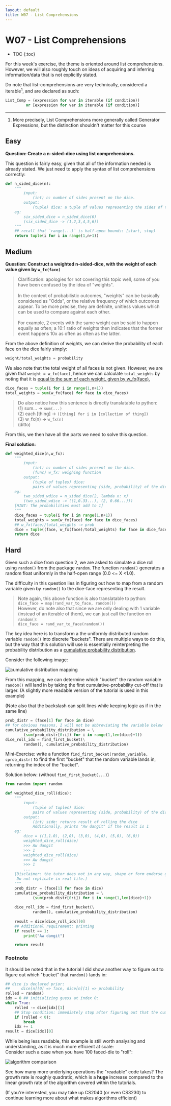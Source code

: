 ```yaml
---
layout: default
title: W07 - List Comprehensions
---
```

# W07 - List Comprehensions

* TOC
{:toc}

For this week's exercise, the theme is oriented around list comprehensions. However, we will also roughly touch on ideas of acquiring and inferring information/data that is not explicitly stated.

Do note that list-comprehensions are very technically, considered a iterable<sup>1</sup>, and are declared as such:

```python
List_Comp = (expression for var in iterable (if condition))
         or [expression for var in iterable (if condition)]
```

---

1. More precisely, List Comprehensions more generally called Generator Expressions, but the distinction shouldn't matter for this course

## Easy

**Question: Create a n-sided-dice using list comprehensions.**

This question is fairly easy, given that all of the information needed is already stated. We just need to apply the syntax of list comprehensions correctly:

```python
def n_sided_dice(n):
    """
        input: 
            (int) n: number of sides present on the dice.
        output:
            (tuple) dice: a tuple of values representing the sides of the dice.
    eg:
        six_sided_dice = n_sided_dice(6)
        (six_sided_dice -> (1,2,3,4,5,6))
    """
    ## recall that `range(...)` is half-open bounds: [start, stop)
    return tuple(i for i in range(1,n+1)) 
```

## Medium

**Question: Construct a weighted n-sided-dice, with the weight of each value given by `w_fx(face)`**

> Clarification: apologies for not covering this topic well, some of you have been confused by the idea of "weights".\
\
In the context of probabilistic outcomes, "weights" can be basically considered as "Odds", or the relative frequency of which outcomes appear. To be more precise, they are definite, unitless values which can be used to compare against each other.\
\
For example, 2 events with the same weight can be said to happen equally as often; a 10:1 ratio of weights then indicates that the former event happens 10x as often as often as the latter.

From the above definition of weights,  we can derive the probability of each face on the dice fairly simply:

```python
weight/total_weights = probability
```

We also note that the total weight of all faces is not given. However, we are given that `weight = w_fx(face)`, hence we can calculate `total_weights` by noting that it is <u>equal to the sum of each weight, given by w_fx(face).</u>

```python
dice_faces = tuple(i for i in range(1,n+1))
total_weights = sum(w_fx(face) for face in dice_faces) 
```

> Do also notice how this sentence is directly translatable to python:\
(1) sum... -> `sum(...)`\
(2) each [thing] -> `([thing] for i in [collection of thing])`\
(3) w_fx(n) -> `w_fx(n)`\
(ditto)

From this, we then have all the parts we need to solve this question.

**Final solution:**

```python
def weighted_dice(n,w_fx):
    """
        input: 
            (int) n: number of sides present on the dice.
            (func) w_fx: weighing function
        output:
            (tuple of tuples) dice: 
            pairs of values representing (side, probability) of the dice.
    eg:
        two_sided_wdice = n_sided_dice(2, lambda x: x)
        (two_sided_wdice -> ((1,0.33...), (2, 0.66...)))
    [HINT: The probabilities must add to 1]
    """
    dice_faces = tuple(i for i in range(1,n+1))
    total_weights = sum(w_fx(face) for face in dice_faces) 
    ## w_fx(face)/total_weights -> prob
    dice = tuple((face, w_fx(face)/total_weights) for face in dice_faces)
    return dice
```

## Hard

Given such a dice from question 2, we are asked to simulate a dice roll using `random()` from the package `random`. The function `random()` generates a random float uniformly in the half-open range (0.0 <= X <1.0).

The difficulty in this question lies in figuring out how to map from a random variable given by `random()` to the dice-face representing the result.

> Note again, this above function is also translatable to python:\
`dice_face = map(rand_var_to_face, random())`\
However, do note also that since we are only dealing with 1 variable (instead of an iterable of them), we can just call the function on `random()`:\
`dice_face = rand_var_to_face(random())`

The key idea here is to transform a the uniformly distributed random variable `random()` into discrete "buckets". There are multiple ways to do this, but the way that this solution will use is essentially reinterpreting the probability distribution as a [cumulative probability distribution](https://en.wikipedia.org/wiki/Cumulative_distribution_function).

Consider the following image:

![cumulative distribution mapping](image.png)

From this mapping, we can determine which "bucket" the random variable `random()` will land in by taking the first cumulative-probability cut-off that is larger. (A slightly more readable version of the tutorial is used in this example)

(Note also that the backslash can split lines while keeping logic as if in the same line)

```python
prob_distr = (face[1] for face in dice)
## for obvious reasons, I will not be abbreviating the variable below
cumulative_probability_distribution = \
        (sum(prob_distr[0:i]) for i in range(1,len(dice)+1))
dice_roll_idx = find_first_bucket(\
        random(), cumulative_probability_distribution)
```

Mini-Exercise: write a function `find_first_bucket(random_variable, cprob_distr)` to find the first "bucket" that the random variable lands in, returning the index of the "bucket".

Solution below: (without `find_first_bucket(...)`)

```python
from random import random

def weighted_dice_roll(dice):
    """
        input:
            (tuple of tuples) dice: 
            pairs of values representing (side, probability) of the dice.
        output:
            (int) side: returns result of rolling the dice
            Additionally, prints "Aw dangit" if the result is 1
    eg:
        dice = ((1,1.0), (2,0), (3,0), (4,0), (5,0), (6,0))
        weighted_dice_roll(dice)
        >>> Aw dangit
        >>> 1
        weighted_dice_roll(dice)
        >>> Aw dangit
        >>> 1    
        ...
    [Disclaimer: the tutor does not in any way, shape or form endorse gambling. 
     Do not replicate in real life.]
    """
    prob_distr = (face[1] for face in dice)
    cumulative_probability_distribution = \
            (sum(prob_distr[0:i]) for i in range(1,len(dice)+1))
    
    dice_roll_idx = find_first_bucket(\
            random(), cumulative_probability_distribution)
    
    result = dice[dice_roll_idx][0]
    ## Additional requirement: printing
    if result == 1:
        print("Aw dangit")

    return result
```

### Footnote

It should be noted that in the tutorial I did show another way to figure out to figure out which "bucket" that `random()` lands in:

```python
## dice is declared prior: 
##     dice[n][0] => face, dice[n][1] => probability
rolled = random()
idx = 0 ## initializing guess at index 0:
while True:
    rolled -= dice[idx][1]
    ## Stop condition: immediately stop after figuring out that the cumulative subtracted probabilities fully covers the initial rolled value
    if (rolled < 0): 
        break
    idx += 1
result = dice[idx][0]
```

While being less readable, this example is still worth analysing and understanding, as it is much more efficient at scale:\
Consider such a case when you have 100 faced-die to "roll":

![algorithm comparison](image-1.png)

See how many more underlying operations the "readable" code takes? The growth rate is roughly quadratic, which is a **huge** increase compared to the linear growth rate of the algorithm covered within the tutorials.

(If you're interested, you may take up CS2040 (or even CS3230) to continue learning more about what makes algorithms efficient)
